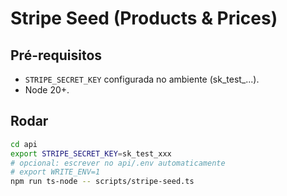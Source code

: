 
# Stripe Seed (Products & Prices)

## Pré-requisitos
- `STRIPE_SECRET_KEY` configurada no ambiente (sk_test_...).
- Node 20+.

## Rodar
```bash
cd api
export STRIPE_SECRET_KEY=sk_test_xxx
# opcional: escrever no api/.env automaticamente
# export WRITE_ENV=1
npm run ts-node -- scripts/stripe-seed.ts


